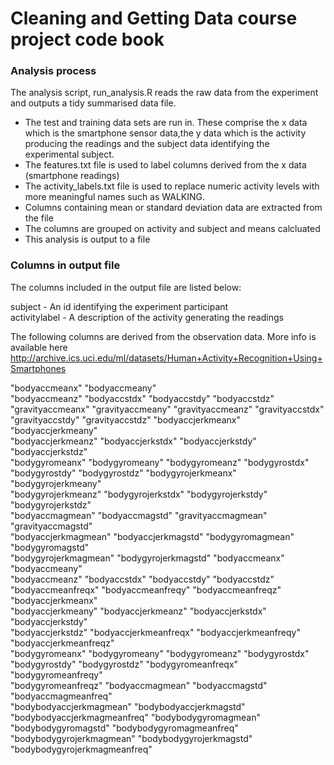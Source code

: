 
# Cleaning and Getting Data course project code book

### Analysis process

The analysis script, run_analysis.R reads the raw data from the experiment and outputs a tidy summarised data file.

* The test and training data sets are run in. These comprise the x data which is the smartphone sensor data,the y data which is the activity producing the readings and the 
subject data identifying the experimental subject.
* The features.txt file is used to label columns derived from the x data (smartphone readings)
* The activity_labels.txt file is used to replace numeric activity levels with more meaningful names such as WALKING.
* Columns containing mean or standard deviation data are extracted from the file
* The columns are grouped on activity and subject and means calcluated
* This analysis is output to a file 


### Columns in output file
The columns included in the output file are listed below:

subject - An id identifying the experiment participant<br>
activitylabel - A description of the activity generating the readings

The following columns are derived from the observation data. More info is available here http://archive.ics.uci.edu/ml/datasets/Human+Activity+Recognition+Using+Smartphones<br>
  
"bodyaccmeanx"                "bodyaccmeany"               
"bodyaccmeanz"                "bodyaccstdx"                 "bodyaccstdy"                 "bodyaccstdz"                
"gravityaccmeanx"             "gravityaccmeany"             "gravityaccmeanz"             "gravityaccstdx"             
"gravityaccstdy"              "gravityaccstdz"              "bodyaccjerkmeanx"            "bodyaccjerkmeany"           
"bodyaccjerkmeanz"            "bodyaccjerkstdx"             "bodyaccjerkstdy"             "bodyaccjerkstdz"            
"bodygyromeanx"               "bodygyromeany"               "bodygyromeanz"               "bodygyrostdx"               
"bodygyrostdy"                "bodygyrostdz"                "bodygyrojerkmeanx"           "bodygyrojerkmeany"          
"bodygyrojerkmeanz"           "bodygyrojerkstdx"            "bodygyrojerkstdy"            "bodygyrojerkstdz"           
"bodyaccmagmean"              "bodyaccmagstd"               "gravityaccmagmean"           "gravityaccmagstd"           
"bodyaccjerkmagmean"          "bodyaccjerkmagstd"           "bodygyromagmean"             "bodygyromagstd"             
"bodygyrojerkmagmean"         "bodygyrojerkmagstd"          "bodyaccmeanx"                "bodyaccmeany"               
"bodyaccmeanz"                "bodyaccstdx"                 "bodyaccstdy"                 "bodyaccstdz"                
"bodyaccmeanfreqx"            "bodyaccmeanfreqy"            "bodyaccmeanfreqz"            "bodyaccjerkmeanx"           
"bodyaccjerkmeany"            "bodyaccjerkmeanz"            "bodyaccjerkstdx"             "bodyaccjerkstdy"            
"bodyaccjerkstdz"             "bodyaccjerkmeanfreqx"        "bodyaccjerkmeanfreqy"        "bodyaccjerkmeanfreqz"       
"bodygyromeanx"               "bodygyromeany"               "bodygyromeanz"               "bodygyrostdx"               
"bodygyrostdy"                "bodygyrostdz"                "bodygyromeanfreqx"           "bodygyromeanfreqy"          
"bodygyromeanfreqz"           "bodyaccmagmean"              "bodyaccmagstd"               "bodyaccmagmeanfreq"         
"bodybodyaccjerkmagmean"      "bodybodyaccjerkmagstd"       "bodybodyaccjerkmagmeanfreq"  "bodybodygyromagmean"        
"bodybodygyromagstd"          "bodybodygyromagmeanfreq"     "bodybodygyrojerkmagmean"     "bodybodygyrojerkmagstd"     
"bodybodygyrojerkmagmeanfreq"

